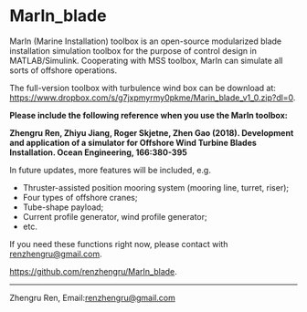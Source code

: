 # MarIn_blade
MarIn (Marine Installation) toolbox is an open-source modularized blade installation simulation toolbox for the purpose of control design in MATLAB/Simulink. Cooperating with MSS toolbox, MarIn can simulate all sorts of offshore operations.

The full-version toolbox with turbulence wind box can be download at:
<https://www.dropbox.com/s/g7jxpmyrmy0pkme/Marin_blade_v1_0.zip?dl=0>.


**Please include the following reference when you use the MarIn toolbox:**

**Zhengru Ren, Zhiyu Jiang, Roger Skjetne, Zhen Gao (2018). Development and application of a simulator for Offshore Wind Turbine Blades Installation. Ocean Engineering, 166:380-395**

In future updates, more features will be included, e.g.
* Thruster-assisted position mooring system (mooring line, turret, riser);
* Four types of offshore cranes;
* Tube-shape payload;
* Current profile generator, wind profile generator;
* etc.

If you need these functions right now, please contact with <renzhengru@gmail.com>.



<https://github.com/renzhengru/MarIn_blade>.

---------------------------------------------------
Zhengru Ren, Email:renzhengru@gmail.com
